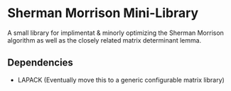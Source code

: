 # Sherman Morrison Mini-Library
A small library for implimentat & minorly optimizing the Sherman Morrison 
algorithm as well as the closely related matrix determinant lemma.

## Dependencies
* LAPACK (Eventually move this to a generic configurable matrix library)
